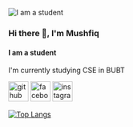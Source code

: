 ![I am a student](https://www.onlc.com/blog/wp-content/uploads/2017/07/ONLC-2017-4.png)

### Hi there 👋, I'm Mushfiq
#### I am a student


I'm currently studying CSE in BUBT



[<img src='https://cdn.jsdelivr.net/npm/simple-icons@3.0.1/icons/github.svg' alt='github' height='40'>](https://github.com/mushfiq525)  [<img src='https://cdn.jsdelivr.net/npm/simple-icons@3.0.1/icons/facebook.svg' alt='facebook' height='40'>](https://www.facebook.com/mushfiqur.rahman55)  [<img src='https://cdn.jsdelivr.net/npm/simple-icons@3.0.1/icons/instagram.svg' alt='instagram' height='40'>](https://www.instagram.com/mushfiqur_rahman5/)  

[![Top Langs](https://github-readme-stats.vercel.app/api/top-langs/?username=mushfiq525)](https://github.com/anuraghazra/github-readme-stats)

